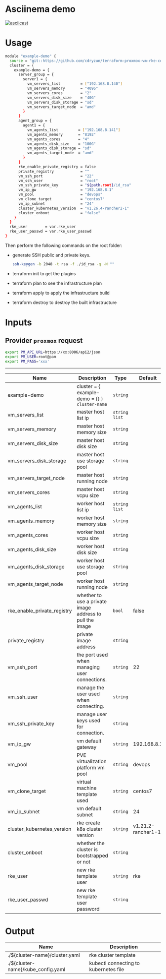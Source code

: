 
# Asciinema demo
[![asciicast](https://asciinema.org/a/622486.svg)](https://asciinema.org/a/622486)

# Usage

```bash
module "example-demo" {
  source = "git::https://github.com/cdryzun/terraform-proxmox-vm-rke-collection.git//?ref=main"
  cluster = {
    example-demo = {
      server_group = {
        server1 = {
          vm_servers_list         = ["192.168.8.140"]
          vm_servers_memory       = "4096"
          vm_servers_cores        = "2"
          vm_servers_disk_size    = "40G"
          vm_servers_disk_storage = "sd"
          vm_servers_target_node  = "amd"
        }
      }
      agent_group = {
        agent1 = {
          vm_agents_list         = ["192.168.8.141"]
          vm_agents_memory       = "8192"
          vm_agents_cores        = "4"
          vm_agents_disk_size    = "100G"
          vm_agents_disk_storage = "sd"
          vm_agents_target_node  = "amd"
        }
      }
      rke_enable_private_registry = false
      private_registry            = ""
      vm_ssh_port                 = "22"
      vm_ssh_user                 = "root"
      vm_ssh_private_key          = "${path.root}/id_rsa"
      vm_ip_gw                    = "192.168.8.1"
      vm_pool                     = "devops"
      vm_clone_target             = "centos7"
      vm_ip_subnet                = "24"
      cluster_kubernetes_version  = "v1.26.4-rancher2-1"
      cluster_onboot              = "false"
    }
  }
  rke_user        = var.rke_user
  rke_user_passwd = var.rke_user_passwd
}
```
Then perform the following commands on the root folder:

- generate SSH public and private keys.

  ```bash
  ssh-keygen -b 2048 -t rsa -f ./id_rsa -q -N ""
  ```

- terraform init to get the plugins
- terraform plan to see the infrastructure plan
- terraform apply to apply the infrastructure build
- terraform destroy to destroy the built infrastructure

# Inputs

## Provider `proxmox` request

```bash
export PM_API_URL=https://xx:8006/api2/json
export PM_USER=root@pam
export PM_PASS='xxx'
```

---

| Name                        | Description                                              | Type          | Default            | Required |
| --------------------------- | -------------------------------------------------------- | ------------- | ------------------ | -------- |
| example-demo                | cluster = { example-demo = {} } `cluster-name`           | `string`      |                    | yes      |
| vm_servers_list             | master host list ip                                      | `string list` |                    | yes      |
| vm_servers_memory           | master host memory size                                  | `string`      |                    | yes      |
| vm_servers_disk_size        | master host disk size                                    | `string`      |                    | yes      |
| vm_servers_disk_storage     | master host use storage  pool                            | `string`      |                    | yes      |
| vm_servers_target_node      | master host running node                                 | `string`      |                    | yes      |
| vm_servers_cores            | master host vcpu size                                    | `string`      |                    | yes      |
| vm_agents_list              | worker host list ip                                      | `string list` |                    | yes      |
| vm_agents_memory            | worker host memory size                                  | `string`      |                    | yes      |
| vm_agents_cores             | worker host vcpu size                                    | `string`      |                    | yes      |
| vm_agents_disk_size         | worker host disk size                                    | `string`      |                    | yes      |
| vm_agents_disk_storage      | worker host use storage  pool                            | `string`      |                    | yes      |
| vm_agents_target_node       | worker host running node                                 | `string`      |                    | yes      |
| rke_enable_private_registry | whether to use a private image address to pull the image | `bool`        | false              | yes      |
| private_registry            | private image address                                    | `string`      |                    | no       |
| vm_ssh_port                 | the port used when managing user connections.            | `string`      | 22                 | yes      |
| vm_ssh_user                 | manage the user used when connecting.                    | `string`      |                    | yes      |
| vm_ssh_private_key          | manage user keys used for connection.                    | `string`      |                    |          |
| vm_ip_gw                    | vm default gateway                                       | `string`      | 192.168.8.1        | yes      |
| vm_pool                     | PVE virtualization platform vm pool                      | `string`      | devops             | yes      |
| vm_clone_target             | virtual machine template used                            | `string`      | centos7            | yes      |
| vm_ip_subnet                | vm default subnet                                        | `string`      | 24                 | yes      |
| cluster_kubernetes_version  | rke create k8s cluster version                           | `string`      | v1.21.2-rancher1-1 | yes      |
| cluster_onboot              | whether the cluster is bootstrapped or not               | `string`      |                    | yes      |
| rke_user                    | new rke template user                                    | `string`      | rke                |          |
| rke_user_passwd             | new rke template user password                           | `string`      |                    | yes      |



# Output

| Name                               | Description                           |
| ---------------------------------- | ------------------------------------- |
| ./${cluster-name}/cluster.yaml     | rke cluster template                  |
| ./${cluster-name}/kube_config.yaml | kubectl connecting to kubernetes file |
